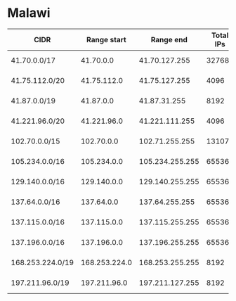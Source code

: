 # Malawi

CIDR               | Range start     | Range end       | Total IPs  | Assign date | Owner
------------------ | --------------- | --------------- | ---------- | ----------- | -----
41.70.0.0/17       | 41.70.0.0       | 41.70.127.255   | 32768      | 2014-08-25  | 
41.75.112.0/20     | 41.75.112.0     | 41.75.127.255   | 4096       | 2011-01-12  | 
41.87.0.0/19       | 41.87.0.0       | 41.87.31.255    | 8192       | 2010-07-09  | 
41.221.96.0/20     | 41.221.96.0     | 41.221.111.255  | 4096       | 2007-08-08  | 
102.70.0.0/15      | 102.70.0.0      | 102.71.255.255  | 131072     | 2018-11-08  | 
105.234.0.0/16     | 105.234.0.0     | 105.234.255.255 | 65536      | 2012-11-25  | 
129.140.0.0/16     | 129.140.0.0     | 129.140.255.255 | 65536      | 2016-03-14  | 
137.64.0.0/16      | 137.64.0.0      | 137.64.255.255  | 65536      | 2016-03-14  | 
137.115.0.0/16     | 137.115.0.0     | 137.115.255.255 | 65536      | 2016-03-14  | 
137.196.0.0/16     | 137.196.0.0     | 137.196.255.255 | 65536      | 2016-03-14  | 
168.253.224.0/19   | 168.253.224.0   | 168.253.255.255 | 8192       | 2015-02-16  | 
197.211.96.0/19    | 197.211.96.0    | 197.211.127.255 | 8192       | 2013-02-27  | 
